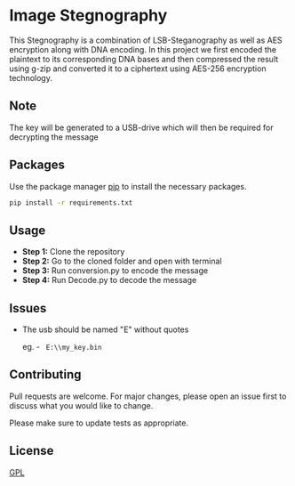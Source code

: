# Image Stegnography

This Stegnography is a combination of LSB-Steganography as well as AES encryption along with DNA encoding. In this project we first encoded the plaintext to its corresponding DNA bases and then compressed the result using g-zip and converted it to a ciphertext using AES-256 encryption technology.
## Note
The key will be generated to a USB-drive which will then be required for decrypting the message

## Packages

Use the package manager [pip](https://pip.pypa.io/en/stable/) to install the necessary packages.

```bash
pip install -r requirements.txt
```

## Usage

- **Step 1:** Clone the repository
- **Step 2:** Go to the cloned folder and open with terminal 
- **Step 3:** Run conversion.py to encode the message 
- **Step 4:** Run Decode.py to decode the message

## Issues
- The usb should be named "E" without quotes

    eg. - ``` E:\\my_key.bin```
## Contributing
Pull requests are welcome. For major changes, please open an issue first to discuss what you would like to change.

Please make sure to update tests as appropriate.

## License
[GPL](https://choosealicense.com/licenses/gpl-3.0/)
